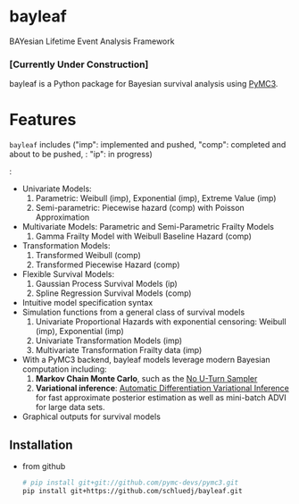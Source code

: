 # bayleaf
BAYesian Lifetime Event Analysis Framework

### [Currently Under Construction]

bayleaf is a Python package for Bayesian survival analysis using [PyMC3](https://github.com/pymc-devs/pymc3).

Features 
========
`bayleaf` includes ("imp": implemented and pushed, "comp": completed and about to be pushed, : "ip": in progress)

:
-  Univariate Models: 
    1. Parametric: Weibull (imp), Exponential (imp), Extreme Value (imp)
    2. Semi-parametric: Piecewise hazard (comp) with Poisson Approximation
-  Multivariate Models: Parametric and Semi-Parametric Frailty Models
    1. Gamma Frailty Model with Weibull Baseline Hazard (comp)
-  Transformation Models:
    1. Transformed Weibull (comp)
    2. Transformed Piecewise Hazard (comp)
-  Flexible Survival Models: 
    1. Gaussian Process Survival Models (ip)
    2. Spline Regression Survival Models (comp)
-  Intuitive model specification syntax
-  Simulation functions from a general class of survival models
    1. Univariate Proportional Hazards with exponential censoring: Weibull (imp), Exponential (imp)
    2. Univariate Transformation Models (imp)
    3. Multivariate Transformation Frailty data (imp)
-  With a PyMC3 backend, bayleaf models leverage modern Bayesian computation including:
   1. **Markov Chain Monte Carlo**, such as the [No U-Turn Sampler](http://www.jmlr.org/papers/v15/hoffman14a.html)
    2. **Variational inference**: [Automatic Differentiation Variational Inference](http://www.jmlr.org/papers/v18/16-107.html)
    for fast approximate posterior estimation as well as mini-batch ADVI
    for large data sets.
- Graphical outputs for survival models

Installation
------------

* from github
    ```bash
    # pip install git+git://github.com/pymc-devs/pymc3.git
    pip install git+https://github.com/schluedj/bayleaf.git
    ```
